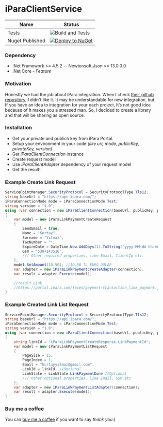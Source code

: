 # iParaClientService

| Name | Status |
| ------ | ------ |
| Tests | ![Build and Tests](https://github.com/eniskurtayyilmaz/iParaClientService/actions/workflows/main.yml/badge.svg) |
| Nuget Published |[![Deploy to NuGet](https://github.com/eniskurtayyilmaz/iParaClientService/actions/workflows/nuget.yml/badge.svg)](https://www.nuget.org/packages/iParaClientService/) |

### Dependency
- .Net Framework >= 4.5.2
-- Newtonsoft.Json >= 13.0.0.0
- .Net Core - _Feature_

### Motivation
Honestly we had the job about iPara integration. When I check [their github repository](https://github.com/ipara), I didn't like it. It may be understandable for new integration, but If you have an idea to integration for your each project, It’s not good idea because of It makes you a stressed man. So, I decided to create a library and that will be sharing as open source.


### Installation
- Get your private and publich key from iPara Portal.
- Setup your environment in your code  _(like url, mode, publicKey, privateKey, version)_
- Get _iParaClientConnection_ instance
- Create request model 
- Use _iParaClientAdapter_ dependency of your request model
- Get the result!

### Example Create Link Request
```csharp
ServicePointManager.SecurityProtocol = SecurityProtocolType.Tls12;
string baseUrl = "https://api.ipara.com/";
iParaConnectionMode mode = iParaConnectionMode.Test;
string version = "1.0";
using (var connection = new iParaClientConnection(baseUrl, publicKey, privateKey, mode, version))
{
    var model = new iParaLinkPaymentCreateRequest
    {
        SendEmail = true,
        Name = "Kurtay",
        Surname = "Yılmaz",
        TaxNumber = "",
        ExpireDate = DateTime.Now.AddDays(1).ToString("yyyy-MM-dd hh:mm:ss"),
        Gsm = "5397143516",
        /// Other required properties, like Email, ClientIp etc.
    };
    model.SetAmount(10.50); //10,50 TL EURO DOLAR
    var adapter = new iParaLinkPaymentCreateAdapter(connection);
    var result = adapter.Execute(model);
    
    //result.Link
    //https://portal.ipara.com/faces/payment/transaction_link_payment.jsf?linkToken=00224d3V13qW77y5D0DkfRB6w%3D%3D
}
````

### Example Created Link List Request
```csharp
ServicePointManager.SecurityProtocol = SecurityProtocolType.Tls12;
string baseUrl = "https://api.ipara.com/";
iParaConnectionMode mode = iParaConnectionMode.Test;
string version = "1.0";
using (var connection = new iParaClientConnection(baseUrl, publicKey, privateKey, mode, version))
{
    string linkId = "iParaLinkPaymentCreateResponse.LinkPaymentId";
    var model = new iParaLinkPaymentListRequest
    {
        PageSize = 15,
        PageIndex = 1,
        Email = "kurtayyilmaz@gmail.com",
        LinkId = linkId, //Optional
        LinkState = LinkState.LinkPaymentDone //Optional
        /// Other optional properties, like Email, GSM etc
    };
    var adapter = new iParaLinkPaymentListAdapter(connection);
    var result = adapter.Execute(model);
}
````

### Buy me a coffee
You can [buy me a coffee](https://www.buymeacoffee.com/eniskurtay) if you want to say _thank you_:) 